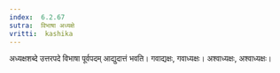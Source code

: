 ```yaml
---
index:  6.2.67
sutra:  विभाषा अध्यक्षे
vritti:  kashika 
---
```


अध्यक्षशब्दे उत्तरपदे विभाषा पूर्वपदम् आद्युदात्तं भवति। गवाद्यक्षः, गवाध्यक्षः। अश्वाध्यक्षः, अश्वाध्यक्षः।

